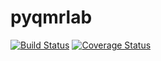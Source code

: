 # pyqmrlab

[![Build Status](https://travis-ci.com/qMRLab/pyqmrlab.svg?branch=mb/dev)](https://travis-ci.com/qMRLab/pyqmrlab) [![Coverage Status](https://coveralls.io/repos/github/qMRLab/pyqmrlab/badge.svg?branch=mb/dev&service=github)](https://coveralls.io/github/qMRLab/pyqmrlab?branch=mb/dev&service=github) 
